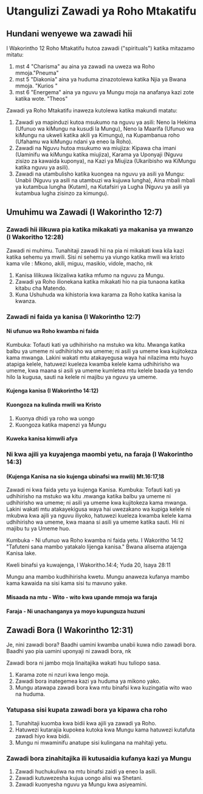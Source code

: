 # Utangulizi Zawadi ya Roho Mtakatifu

## Hundani wenyewe wa zawadi hii

I Wakorintho 12 Roho Mtakatifu hutoa zawadi ("spirituals") katika mitazamo mitatu:

1. mst 4 "Charisma" au aina ya zawadi na uweza wa Roho mmoja."Pneuma"
2. mst 5 "Diakonia" aina ya huduma zinazotolewa katika Njia ya Bwana mmoja. "Kurios "
3. mst 6 "Energema" aina ya nguvu ya Mungu moja na anafanya kazi zote katika wote. "Theos"

Zawadi ya Roho Mtakatifu inaweza kutolewa katika makundi matatu:

1. Zawadi ya mapinduzi kutoa msukumo na nguvu ya asili: Neno la Hekima (Ufunuo wa kiMungu na kusudi la Mungu), Neno la Maarifa (Ufunuo wa kiMungu na ukweli katika akili ya Kimungu), na Kupambanua roho (Ufahamu wa kiMungu ndani ya eneo la Roho).
2. Zawadi na Nguvu hutoa msukumo wa miujiza: Kipawa cha imani (Uaminifu wa kiMungu katika miujiza), Karama ya Uponyaji (Nguvu zisizo za kawaida kuponya), na Kazi ya Miujiza (Ukaribisho wa KiMungu katika nguvu ya asili).
3. Zawadi na utambulisho katika kuongea na nguvu ya asili ya Mungu: Unabii (Nguvu ya asili na utambuzi wa kujuwa lungha), Aina mbali mbali ya kutambua lungha (Kutam), na Kutafsiri ya Lugha (Nguvu ya asili ya kutambua lugha zisinzo za kimungu).

## Umuhimu wa Zawadi (I Wakorintho 12:7)

### Zawadi hii ilikuwa pia katika mikakati ya makanisa ya mwanzo (I Wakoritho 12:28)

Zawadi ni muhimu. Tunahitaji zawadi hii na pia ni mikakati kwa kila kazi katika sehemu ya mwili. Sisi ni sehemu ya viungo katika mwili wa kristo kama vile : Mkono, akili, miguu, masikio, vidole, macho, nk

1. Kanisa lilikuwa likizaliwa katika mfumo na nguvu za Mungu.
2. Zawadi ya Roho ilionekana katika mikakati hio na pia tunaona katika kitabu cha Matendo.
3. Kuna Ushuhuda wa kihistoria kwa karama za Roho katika kanisa la kwanza.

### Zawadi ni faida ya kanisa (I Wakorintho 12:7)

#### Ni ufunuo wa Roho kwamba ni faida

Kumbuka: Tofauti kati ya udhihirisho na mstuko wa kitu. Mwanga katika balbu ya umeme ni udhihirisho wa umeme; ni asili ya umeme kwa kujitokeza kama mwanga. Lakini wakati mtu atakayegusa waya hai nilazima mtu huyo atapiga kelele, hatuwezi kueleza kwamba kelele kama udhihirisho wa umeme, kwa maana si asili ya umeme kumletea mtu kelele baada ya tendo hilo la kugusa, sauti na kelele ni majibu ya nguvu ya umeme.

#### Kujenga kanisa (I Wakorintho 14:12)

#### Kuongoza na kulinda mwili wa Kristo

1. Kuonya dhidi ya roho wa uongo
2. Kuongoza katika mapenzi ya Mungu

#### Kuweka kanisa kimwili afya

### Ni kwa ajili ya kuyajenga maombi yetu, na faraja (I Wakorintho 14:3)

#### (Kujenga Kanisa na sio kujenga ubinafsi wa mwili) Mt.16:17,18

Zawadi ni kwa faida yetu ya kujenga Kanisa. Kumbuka: Tofauti kati ya udhihirisho na mstuko wa kitu .mwanga katika balbu ya umeme ni udhihirisho wa umeme; ni asili ya umeme kwa kujitokeza kama mwanga. Lakini wakati mtu atakayekigusa waya hai uwezakano wa kupiga kelele ni mkubwa kwa ajili ya nguvu iliyoko, hatuwezi kueleza kwamba kelele kama udhihirisho wa umeme, kwa maana si asili ya umeme katika sauti. Hii ni majibu tu ya Umeme huo.

Kumbuka - Ni ufunuo wa Roho kwamba ni faida yetu. I Wakoritho 14:12 "Tafuteni sana mambo yatakalo lijenga kanisa." Bwana alisema atajenga Kanisa lake.

Kweli binafsi ya kuwajenga, I Wakoritho.14:4; Yuda 20, Isaya 28:11

Mungu ana mambo kudhihirisha kwetu. Mungu anaweza kufanya mambo kama kawaida na sisi kama sisi tu mavuno yake.

#### Misaada na mtu - Wito - wito kwa upande mmoja wa faraja

#### Faraja - Ni unachanganya ya moyo kupunguza huzuni

## Zawadi Bora (I Wakorintho 12:31)

Je, nini zawadi bora? Baadhi uamini kwamba unabii kuwa ndio zawadi bora. Baadhi yao pia uamini uponyaji ni zawadi bora, nk

Zawadi bora ni jambo moja linaitajika wakati huu tuliopo sasa.

1. Karama zote ni nzuri kwa lengo moja.
2. Zawadi bora inategemea kazi ya huduma ya mikono yako.
3. Mungu atawapa zawadi bora kwa mtu binafsi kwa kuzingatia wito wao na huduma.

### Yatupasa sisi kupata zawadi bora ya kipawa cha roho

1. Tunahitaji kuomba kwa bidii kwa ajili ya zawadi ya Roho.
2. Hatuwezi kutarajia kupokea kutoka kwa Mungu kama hatuwezi kutafuta zawadi hiyo kwa bidii.
3. Mungu ni mwaminifu anatupe sisi kulingana na mahitaji yetu.

### Zawadi bora zinahitajika ili kutusaidia kufanya kazi ya Mungu

1. Zawadi huchukuliwa na mtu binafsi zaidi ya eneo la asili.
2. Zawadi kutuwezesha kujua uongo alisi wa Shetani.
3. Zawadi kuonyesha nguvu ya Mungu kwa asiyeamini.
